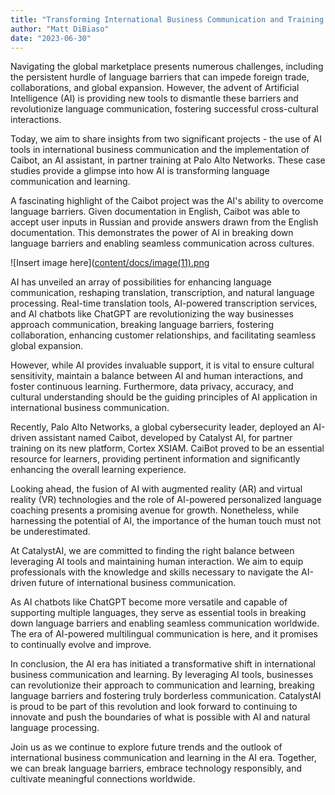 ```yaml
---
title: "Transforming International Business Communication and Training with AI: The Success of Caibot"
author: "Matt DiBiaso"
date: "2023-06-30"
---
```


Navigating the global marketplace presents numerous challenges, including the persistent hurdle of language barriers that can impede foreign trade, collaborations, and global expansion. However, the advent of Artificial Intelligence (AI) is providing new tools to dismantle these barriers and revolutionize language communication, fostering successful cross-cultural interactions.

Today, we aim to share insights from two significant projects - the use of AI tools in international business communication and the implementation of Caibot, an AI assistant, in partner training at Palo Alto Networks. These case studies provide a glimpse into how AI is transforming language communication and learning.

A fascinating highlight of the Caibot project was the AI's ability to overcome language barriers. Given documentation in English, Caibot was able to accept user inputs in Russian and provide answers drawn from the English documentation. This demonstrates the power of AI in breaking down language barriers and enabling seamless communication across cultures.

![Insert image here]([content/docs/image(11).png](https://github.com/Bourn3Dynsty/catalystai_blog/blob/main/content/docs/image%20(11).png)

AI has unveiled an array of possibilities for enhancing language communication, reshaping translation, transcription, and natural language processing. Real-time translation tools, AI-powered transcription services, and AI chatbots like ChatGPT are revolutionizing the way businesses approach communication, breaking language barriers, fostering collaboration, enhancing customer relationships, and facilitating seamless global expansion.

However, while AI provides invaluable support, it is vital to ensure cultural sensitivity, maintain a balance between AI and human interactions, and foster continuous learning. Furthermore, data privacy, accuracy, and cultural understanding should be the guiding principles of AI application in international business communication.

Recently, Palo Alto Networks, a global cybersecurity leader, deployed an AI-driven assistant named Caibot, developed by Catalyst AI, for partner training on its new platform, Cortex XSIAM. CaiBot proved to be an essential resource for learners, providing pertinent information and significantly enhancing the overall learning experience.

Looking ahead, the fusion of AI with augmented reality (AR) and virtual reality (VR) technologies and the role of AI-powered personalized language coaching presents a promising avenue for growth. Nonetheless, while harnessing the potential of AI, the importance of the human touch must not be underestimated.

At CatalystAI, we are committed to finding the right balance between leveraging AI tools and maintaining human interaction. We aim to equip professionals with the knowledge and skills necessary to navigate the AI-driven future of international business communication.

As AI chatbots like ChatGPT become more versatile and capable of supporting multiple languages, they serve as essential tools in breaking down language barriers and enabling seamless communication worldwide. The era of AI-powered multilingual communication is here, and it promises to continually evolve and improve.

In conclusion, the AI era has initiated a transformative shift in international business communication and learning. By leveraging AI tools, businesses can revolutionize their approach to communication and learning, breaking language barriers and fostering truly borderless communication. CatalystAI is proud to be part of this revolution and look forward to continuing to innovate and push the boundaries of what is possible with AI and natural language processing.

Join us as we continue to explore future trends and the outlook of international business communication and learning in the AI era. Together, we can break language barriers, embrace technology responsibly, and cultivate meaningful connections worldwide.

